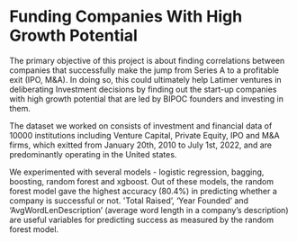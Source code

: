 # Funding Companies With High Growth Potential

The primary objective of this project is about finding correlations between companies that successfully make the jump from Series A to a profitable exit (IPO, M&A). In doing so, this could ultimately help Latimer ventures in deliberating Investment decisions by finding out the start-up companies with high growth potential that are led by BIPOC founders and investing in them. 

The dataset we worked on consists of investment and financial data of 10000 institutions including Venture Capital, Private Equity, IPO and M&A firms, which exitted from January 20th, 2010 to July 1st, 2022, and are predominantly operating in the United states.

We experimented with several models - logistic regression, bagging, boosting, random forest and xgboost. Out of these models, the random forest model gave the highest accuracy (80.4%) in predicting whether a company is successful or not. 'Total Raised’, ‘Year Founded’ and ‘AvgWordLenDescription’ (average word length in a company’s description) are useful variables for predicting success as measured by the random forest model.
